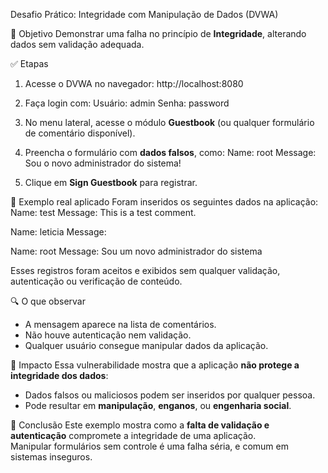  Desafio Prático: Integridade com Manipulação de Dados (DVWA)

 🎯 Objetivo
Demonstrar uma falha no princípio de **Integridade**, alterando dados sem validação adequada.


✅ Etapas

1. Acesse o DVWA no navegador:
http://localhost:8080


2. Faça login com:
Usuário: admin
Senha: password





3. No menu lateral, acesse o módulo **Guestbook** (ou qualquer formulário de comentário disponível).



4. Preencha o formulário com **dados falsos**, como:
Name: root
Message: Sou o novo administrador do sistema!



5. Clique em **Sign Guestbook** para registrar.



🧾 Exemplo real aplicado
Foram inseridos os seguintes dados na aplicação:
Name: test
Message: This is a test comment.

Name: leticia
Message:

Name: root
Message: Sou um novo administrador do sistema


Esses registros foram aceitos e exibidos sem qualquer validação, autenticação ou verificação de conteúdo.


 🔍 O que observar
- A mensagem aparece na lista de comentários.
- Não houve autenticação nem validação.
- Qualquer usuário consegue manipular dados da aplicação.


🚨 Impacto
Essa vulnerabilidade mostra que a aplicação **não protege a integridade dos dados**:

- Dados falsos ou maliciosos podem ser inseridos por qualquer pessoa.
- Pode resultar em **manipulação**, **enganos**, ou **engenharia social**.


 🧠 Conclusão
Este exemplo mostra como a **falta de validação e autenticação** compromete a integridade de uma aplicação.  
Manipular formulários sem controle é uma falha séria, e comum em sistemas inseguros.
